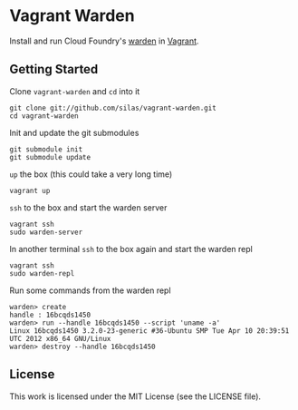 # Vagrant Warden

Install and run Cloud Foundry's [warden][warden] in [Vagrant][vagrant].

## Getting Started

Clone `vagrant-warden` and `cd` into it

    git clone git://github.com/silas/vagrant-warden.git
    cd vagrant-warden

Init and update the git submodules

    git submodule init
    git submodule update

`up` the box (this could take a very long time)

    vagrant up

`ssh` to the box and start the warden server

    vagrant ssh
    sudo warden-server

In another terminal `ssh` to the box again and start the warden repl

    vagrant ssh
    sudo warden-repl

Run some commands from the warden repl

    warden> create
    handle : 16bcqds1450
    warden> run --handle 16bcqds1450 --script 'uname -a'
    Linux 16bcqds1450 3.2.0-23-generic #36-Ubuntu SMP Tue Apr 10 20:39:51 UTC 2012 x86_64 GNU/Linux
    warden> destroy --handle 16bcqds1450

## License

This work is licensed under the MIT License (see the LICENSE file).

[warden]: https://github.com/cloudfoundry/warden
[vagrant]: http://vagrantup.com/
